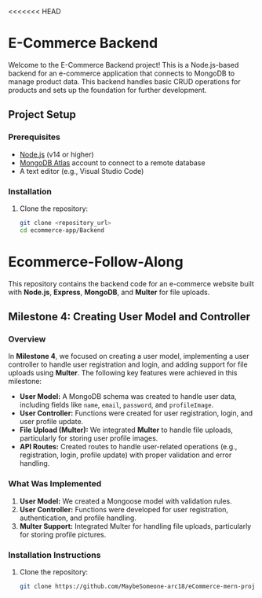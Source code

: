 <<<<<<< HEAD
# E-Commerce Backend

Welcome to the E-Commerce Backend project! This is a Node.js-based backend for an e-commerce application that connects to MongoDB to manage product data. This backend handles basic CRUD operations for products and sets up the foundation for further development.

## Project Setup

### Prerequisites
- [Node.js](https://nodejs.org/) (v14 or higher)
- [MongoDB Atlas](https://www.mongodb.com/cloud/atlas) account to connect to a remote database
- A text editor (e.g., Visual Studio Code)

### Installation

1. Clone the repository:

   ```bash
   git clone <repository_url>
   cd ecommerce-app/Backend


# Ecommerce-Follow-Along

This repository contains the backend code for an e-commerce website built with **Node.js**, **Express**, **MongoDB**, and **Multer** for file uploads.

## Milestone 4: Creating User Model and Controller

### Overview
In **Milestone 4**, we focused on creating a user model, implementing a user controller to handle user registration and login, and adding support for file uploads using **Multer**. The following key features were achieved in this milestone:

- **User Model:** A MongoDB schema was created to handle user data, including fields like `name`, `email`, `password`, and `profileImage`.
- **User Controller:** Functions were created for user registration, login, and user profile update.
- **File Upload (Multer):** We integrated **Multer** to handle file uploads, particularly for storing user profile images.
- **API Routes:** Created routes to handle user-related operations (e.g., registration, login, profile update) with proper validation and error handling.

### What Was Implemented
1. **User Model:** We created a Mongoose model with validation rules.
2. **User Controller:** Functions were developed for user registration, authentication, and profile handling.
3. **Multer Support:** Integrated Multer for handling file uploads, particularly for storing profile pictures.

### Installation Instructions

1. Clone the repository:
   ```bash
   git clone https://github.com/MaybeSomeone-arc18/eCommerce-mern-project-led

